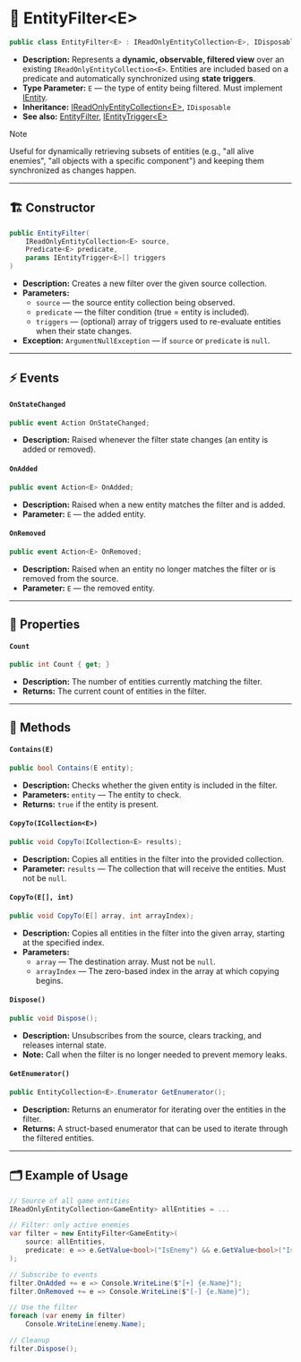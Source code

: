 # 🧩 EntityFilter\<E>

```csharp
public class EntityFilter<E> : IReadOnlyEntityCollection<E>, IDisposable where E : IEntity
```

- **Description:** Represents a **dynamic, observable, filtered view** over an existing
  `IReadOnlyEntityCollection<E>`. Entities are included based on a predicate and automatically synchronized using
  **state triggers**.
- **Type Parameter:** `E` — the type of entity being filtered. Must implement [IEntity](../Entities/IEntity.md).
- **Inheritance:** [IReadOnlyEntityCollection\<E>](../Collections/IReadOnlyEntityCollection%601.md), `IDisposable`
- **See also:** [EntityFilter](EntityFilter.md), [IEntityTrigger\<E>](IEntityTrigger%601.md)

> [!NOTE]
> Useful for dynamically retrieving subsets of entities (e.g., "all alive enemies", "all objects with a
> specific component") and keeping them synchronized as changes happen.

---

## 🏗️ Constructor

```csharp
public EntityFilter(
    IReadOnlyEntityCollection<E> source,
    Predicate<E> predicate,
    params IEntityTrigger<E>[] triggers
)
```

- **Description:** Creates a new filter over the given source collection.
- **Parameters:**
    - `source` — the source entity collection being observed.
    - `predicate` — the filter condition (true = entity is included).
    - `triggers` — (optional) array of triggers used to re-evaluate entities when their state changes.
- **Exception:** `ArgumentNullException` — if `source` or `predicate` is `null`.

---

## ⚡ Events

#### `OnStateChanged`

```csharp
public event Action OnStateChanged;
```

- **Description:** Raised whenever the filter state changes (an entity is added or removed).

#### `OnAdded`

```csharp
public event Action<E> OnAdded;
```

- **Description:** Raised when a new entity matches the filter and is added.
- **Parameter:** `E` — the added entity.

#### `OnRemoved`

```csharp
public event Action<E> OnRemoved;
```

- **Description:** Raised when an entity no longer matches the filter or is removed from the source.
- **Parameter:** `E` — the removed entity.

---

## 🔑 Properties

#### `Count`

```csharp
public int Count { get; }
```

- **Description:** The number of entities currently matching the filter.
- **Returns:** The current count of entities in the filter.

---

## 🏹 Methods

#### `Contains(E)`

```csharp
public bool Contains(E entity);
```

- **Description:** Checks whether the given entity is included in the filter.
- **Parameters:** `entity` — The entity to check.
- **Returns:** `true` if the entity is present.

#### `CopyTo(ICollection<E>)`

```csharp
public void CopyTo(ICollection<E> results);
```

- **Description:** Copies all entities in the filter into the provided collection.
- **Parameter:** `results` — The collection that will receive the entities. Must not be `null`.

#### `CopyTo(E[], int)`

```csharp
public void CopyTo(E[] array, int arrayIndex);
```

- **Description:** Copies all entities in the filter into the given array, starting at the specified index.
- **Parameters:**
  - `array` — The destination array. Must not be `null`.
  - `arrayIndex` — The zero-based index in the array at which copying begins.

#### `Dispose()`

```csharp
public void Dispose();
```

- **Description:** Unsubscribes from the source, clears tracking, and releases internal state.
- **Note:** Call when the filter is no longer needed to prevent memory leaks.

#### `GetEnumerator()`

```csharp
public EntityCollection<E>.Enumerator GetEnumerator();
```

- **Description:** Returns an enumerator for iterating over the entities in the filter.
- **Returns:** A struct-based enumerator that can be used to iterate through the filtered entities.

---

## 🗂 Example of Usage

```csharp
// Source of all game entities
IReadOnlyEntityCollection<GameEntity> allEntities = ...

// Filter: only active enemies
var filter = new EntityFilter<GameEntity>(
    source: allEntities,
    predicate: e => e.GetValue<bool>("IsEnemy") && e.GetValue<bool>("IsAlive"),
);

// Subscribe to events
filter.OnAdded += e => Console.WriteLine($"[+] {e.Name}");
filter.OnRemoved += e => Console.WriteLine($"[-] {e.Name}");

// Use the filter
foreach (var enemy in filter)
    Console.WriteLine(enemy.Name);

// Cleanup
filter.Dispose();
```
